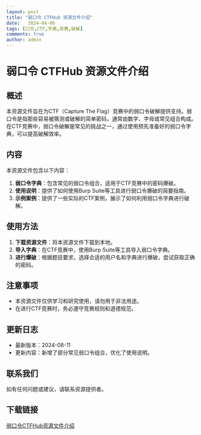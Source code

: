 ```yaml
---
layout: post
title: "弱口令 CTFHub 资源文件介绍"
date:   2024-04-06
tags: [口令,CTF,字典,竞赛,破解]
comments: true
author: admin
---
```

# 弱口令 CTFHub 资源文件介绍

## 概述

本资源文件旨在为CTF（Capture The Flag）竞赛中的弱口令破解提供支持。弱口令是指那些容易被猜测或破解的简单密码，通常由数字、字母或常见组合构成。在CTF竞赛中，弱口令破解是常见的挑战之一，通过使用预先准备好的弱口令字典，可以提高破解效率。

## 内容

本资源文件包含以下内容：

1. **弱口令字典**：包含常见的弱口令组合，适用于CTF竞赛中的密码爆破。
2. **使用说明**：提供了如何使用Burp Suite等工具进行弱口令爆破的简要指南。
3. **示例案例**：提供了一些实际的CTF案例，展示了如何利用弱口令字典进行破解。

## 使用方法

1. **下载资源文件**：将本资源文件下载到本地。
2. **导入字典**：在CTF竞赛中，使用Burp Suite等工具导入弱口令字典。
3. **进行爆破**：根据题目要求，选择合适的用户名和字典进行爆破，尝试获取正确的密码。

## 注意事项

- 本资源文件仅供学习和研究使用，请勿用于非法用途。
- 在进行CTF竞赛时，务必遵守竞赛规则和道德规范。

## 更新日志

- 最新版本：2024-08-11
- 更新内容：新增了部分常见弱口令组合，优化了使用说明。

## 联系我们

如有任何问题或建议，请联系资源提供者。

## 下载链接

[弱口令CTFHub资源文件介绍](https://pan.quark.cn/s/47a209ec522f)